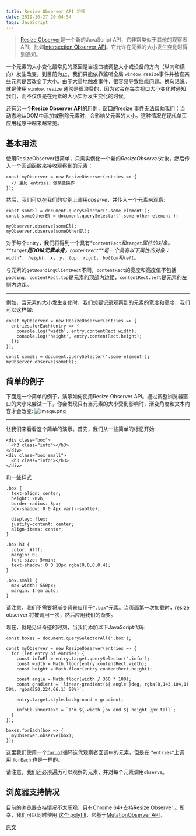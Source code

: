```yaml
---
title: Resize Observer API 初探
date: 2019-10-27 20:04:54
tags: JavaScript
---
```


> [Resize Observer](https://wicg.github.io/ResizeObserver/)是一个新的JavaScript API，它非常类似于其他的观察者API，比如[Intersection Observer API](https://ator.io/js/observer/)。它允许在元素的大小发生变化时得到通知。

一个元素的大小变化最常见的原因是当视口被调整大小或设备的方向（纵向和横向）发生改变。到目前为止，我们只能依靠监听全局 `window.resize`事件并检查某些元素是否改变了大小。由于大量地触发事件，很容易导致性能问题。换句话说，就是使用 `window.resize` 通常是很浪费的，因为它会在每次视口大小变化时通知我们，而不仅仅是在元素的大小实际发生变化的时候。

还有另一个**Resize Observer API**的用例，窗口的resize 事件无法帮助我们：当动态地从DOM中添加或删除元素时，会影响父元素的大小。这种情况在现代单页应用程序中越来越常见。
## 基本用法
<!-- more -->
使用ResizeObserver很简单，只需实例化一个新的*ResizeObserver*对象，然后传入一个回调函数来接收观察到的元素：
```
const myObserver = new ResizeObserver(entries => {
  // 遍历 entries，做某些操作
});
```

然后，我们可以在我们的实例上调用*observe*，并传入一个元素来观察:
```
const someEl = document.querySelector('.some-element');
const someOtherEl = document.querySelector('.some-other-element');

myObserver.observe(someEl);
myObserver.observe(someOtherEl);
```

对于每个entry，我们将得到一个具有*`contentRect`*和*`target`*属性的对象。**`target`**是DOM元素本身，**`contentRect`**是一个具有以下属性的对象：*`width`*， *`height`*， *`x`*， *`y`*， *`top`*， *`right`*， *`bottom`*和*`left`*。

与元素的`getBoundingClientRect`不同，`contentRect`的宽度和高度值不包括`padding`。`contentRect.top`是元素的顶部内边距，`contentRect.left`是元素的左侧内边距。
* * *

例如，当元素的大小发生变化时，我们想要记录观察到的元素的宽度和高度，我们可以这样做:
```
const myObserver = new ResizeObserver(entries => {
  entries.forEach(entry => {
    console.log('width', entry.contentRect.width);
    console.log('height', entry.contentRect.height);
  });
});

const someEl = document.querySelector('.some-element');
myObserver.observe(someEl);
```

## 简单的例子

下面是一个简单的例子，演示如何使用Resize Observer API。通过调整浏览器窗口的大小来尝试一下，你会发现只有当元素的大小受到影响时，渐变角度和文本内容才会改变:
![image.png](https://upload-images.jianshu.io/upload_images/1618526-03bce9f2e2f48a17.png?imageMogr2/auto-orient/strip%7CimageView2/2/w/1240)

* * *

让我们来看看这个简单的演示。首先，我们从一些简单的标记开始:
```
<div class="box">
  <h3 class="info"></h3>
</div>
<div class="box small">
  <h3 class="info"></h3>
</div>

```

和一些样式：
```
.box {
  text-align: center;
  height: 20vh;
  border-radius: 8px;
  box-shadow: 0 0 4px var(--subtle);

  display: flex;
  justify-content: center;
  align-items: center;
}

.box h3 {
  color: #fff;
  margin: 0;
  font-size: 5vmin;
  text-shadow: 0 0 10px rgba(0,0,0,0.4);
}

.box.small {
  max-width: 550px;
  margin: 1rem auto;
}
```

请注意，我们不需要将渐变背景应用于*`.box`*元素。当页面第一次加载时，resize observer 将被调用一次，然后应用我们的渐变。

现在，就是见证奇迹的时刻，当我们添加以下JavaScript代码:
```
const boxes = document.querySelectorAll('.box');

const myObserver = new ResizeObserver(entries => {
  for (let entry of entries) {
    const infoEl = entry.target.querySelector('.info');
    const width = Math.floor(entry.contentRect.width);
    const height = Math.floor(entry.contentRect.height);

    const angle = Math.floor(width / 360 * 100);
    const gradient = `linear-gradient(${ angle }deg, rgba(0,143,104,1) 50%, rgba(250,224,66,1) 50%)`;

    entry.target.style.background = gradient;

    infoEl.innerText = `I'm ${ width }px and ${ height }px tall`;
  }
});

boxes.forEach(box => {
  myObserver.observe(box);
});
```

这里我们使用一个[`for…of`](https://ator.io/js/for-for-in-loops/)循环迭代观察者回调中的元素，但是在 *`entries`*上调用 `forEach` 也是一样的。

请注意，我们还必须遍历可以观察的元素，并对每个元素调用`observe`。
##  浏览器支持情况

目前的浏览器支持情况不太乐观，只有Chrome 64+支持Resize Observer 。所幸，我们可以同时使用 [这个 polyfill](https://github.com/que-etc/resize-observer-polyfill)，它基于[MutationObserver API](https://developer.mozilla.org/en-US/docs/Web/API/MutationObserver)。

[原文](https://alligator.io/js/resize-observer/)

